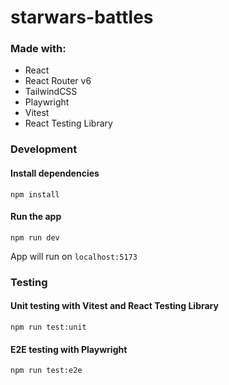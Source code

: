 # starwars-battles

### Made with:
- React
- React Router v6
- TailwindCSS
- Playwright
- Vitest
- React Testing Library

### Development

#### Install dependencies
```
npm install
```

#### Run the app
```
npm run dev
```

App will run on `localhost:5173`

### Testing

#### Unit testing with Vitest and React Testing Library
```
npm run test:unit
```

#### E2E testing with Playwright
```
npm run test:e2e
```
